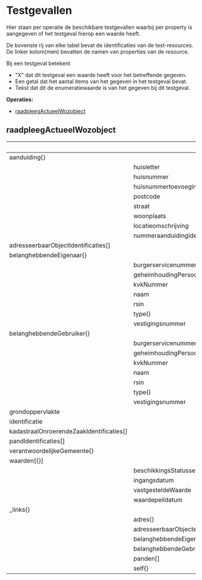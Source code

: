 # Testgevallen

Hier staan per operatie de beschikbare testgevallen waarbij per property is aangegeven of het testgeval hierop een waarde heeft.

De bovenste rij van elke tabel bevat de identificaties van de test-resources.
De linker kolom(men) bevatten de namen van properties van de resource.

Bij een testgeval betekent
- "X" dat dit testgeval een waarde heeft voor het betreffende gegeven.
- Een getal dat het aantal items van het gegeven in het testgeval bevat.
- Tekst dat dit de enumeratiewaarde is van het gegeven bij dit testgeval.

**Operaties:**

- [raadpleegActueelWozobject](#raadpleegActueelWozobject)

## raadpleegActueelWozobject

||||000500055044|800000051111|800000093455|000500055046|000500030828|000500030843|800000200021|800000200022|000500000001|
|--- |--- |--- |--- |--- |--- |--- |--- |--- |--- |--- |--- |
|aanduiding{}|||X|X|X|X|X|X|X|X|X|
||huisletter|||X|||X|X|||X|
||huisnummer||X|X|X|X|X|X|X|X|X|
||huisnummertoevoeging|||X|||X|X|X|X|X|
||postcode||X|X|X|X|X|X|X|X|X|
||straat||X|X|X|X|X|X|X|X|X|
||woonplaats||X|X|X|X|X|X|X|X|X|
||locatieomschrijving||||||X|X||||
||nummeraanduidingIdentificatie||X|X|X|X|X|X|X|X|X|
|adresseerbaarObjectIdentificaties[]|||1|1|1|1|1|1|||1|
|belanghebbendeEigenaar{}|||X|X|X|X|X|X|X|X|X|
||burgerservicenummer||X||X|X|||||X|
||geheimhoudingPersoonsgegevens(?)||True||False|True|||||True|
||kvkNummer||||||X|X||||
||naam||X|X|X|X|X|X|X|X|X|
||rsin|||X|||X||X|X||
||type()||natuurlijk_persoon|niet_natuurlijk_persoon|natuurlijk_persoon|natuurlijk_persoon|niet_natuurlijk_persoon|vestiging|niet_natuurlijk_persoon|niet_natuurlijk_persoon|natuurlijk_persoon|
||vestigingsnummer|||||||X||||
|belanghebbendeGebruiker{}||||X||X|X|X||||
||burgerservicenummer|||||X|X|X||||
||geheimhoudingPersoonsgegevens(?)|||||True|True|True||||
||kvkNummer|||||||||||
||naam|||X||X|X|X||||
||rsin|||X||||||||
||type()|||niet_natuurlijk_persoon||natuurlijk_persoon|natuurlijk_persoon|natuurlijk_persoon||||
||vestigingsnummer|||||||||||
|grondoppervlakte|||X|X|X|X|X|X|X|X||
|identificatie|||X|X|X|X|X|X|X|X|X|
|kadastraalOnroerendeZaakIdentificaties[]||||3|1|1|1|1|1|1|12|
|pandIdentificaties[]||||3|1|1|1|1|||11|
|verantwoordelijkeGemeente{}|||X|X|X|X|X|X|X|X|X|
|waarden[{}]|||1|||5|3|2|||1|
||beschikkingsStatussen[{}]||1|||1|1|1|||1|
||ingangsdatum||X|||X|X|X|||X|
||vastgesteldeWaarde||X|||X|X|X|||X|
||waardepeildatum||X|||X|X|X|||X|
|_links{}|||X|X|X|X|X|X|X|X|X|
||adres{}|||||||||||
||adresseerbaarObjecten[]|||||||||||
||belanghebbendeEigenaar{}|||||||||||
||belanghebbendeGebruiker{}|||||||||||
||panden[]|||||||||||
||self{}||X|X|X|X|X|X|X|X|X|
